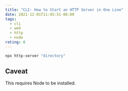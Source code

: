 ```yaml
---
title: "CLI: How to Start an HTTP Server in One Line"
date: 2021-12-01T11:45:51-06:00
tags:
  - cli
  - web
  - http
  - node
rating: 8
---
```


```bash
npx http-server "directory"
```

## Caveat

This requires Node to be installed.
